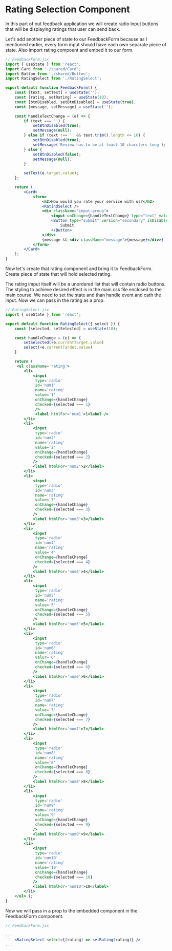 # **Rating Selection Component**

In this part of out feedback application we will create radio input buttons that will be displaying ratings that user can send back.

Let's add another piece of state to our FeedbackForm because as I mentioned earlier, every form input should have each own separate piece of state. Also import rating compoent and embed it to our form.

```jsx
// FeedbackForm.jsx
import { useState } from 'react';
import Card from './shared/Card';
import Button from './shared/Button';
import RatingSelect from './RatingSelect';

export default function FeedbackForm() {
	const [text, setText] = useState('');
	const [rating, setRating] = useState(10);
	const [btnDisabled, setBtnDisabled] = useState(true);
	const [message, setMessage] = useState('');

	const handleTextChange = (e) => {
		if (text === '') {
			setBtnDisabled(true);
			setMessage(null);
		} else if (text !== '' && text.trim().length <= 10) {
			setBtnDisabled(true);
			setMessage('Review has to be at least 10 charcters long');
		} else {
			setBtnDiabled(false);
			setMessage(null);
		}

		setText(e.target.value);
	};

	return (
		<Card>
			<form>
				<h2>How would you rate your service with us?</h2>
				<RatindSelect />
				<div className="input-group">
					<input onChange={handleTextChange} type="text" value={text} />
					<Button type="submit" version="secondary" isDisabled={btnDisabled}>
						Submit
					</Button>
				</div>
				{message && <div className="message">{message}</div>}
			</form>
		</Card>
	);
}
```

Now let's create that rating component and bring it to FeedbackForm. Create piece of state that will hold selected rating.

The rating imput itself will be a unordered list that will contain radio buttons. The styling to achieve desired effect is in the main css file enclosed to the main course.
We need to set the state and than handle event and cath the input. Now we can pass in the rating as a prop.

```jsx
// RatingSelect.jsx
import { useState } from 'react';

export default function RatingSelect({ select }) {
	const [selected, setSelected] = useState(10);

    const handleChange = (e) => {
        setSelected(+e.currentTarget.value)
        select(+e.currentTardet.value)
    }

	return (
     <ul className='rating'>
        <li>
            <input
             type='radio'
             id='num1'
             name='rating'
             value='1'
             onChange={handleChange}
             checked={selected === 1}
             />
             <label htmlFor='num1'>1<label />
        </li>
        <li>
            <input
             type='radio'
             id='num2'
             name='rating'
             value='2'
             onChange={handleChange}
             checked={selected === 2}
            />
            <label htmlFor='num2'>2</label>
        </li>
        <li>
            <input
             type='radio'
             id='num3'
             name='rating'
             value='3'
             onChange={handleChange}
             checked={selected === 3}
            />
            <label htmlFor='num3'>3</label>
        </li>
        <li>
            <input
             type='radio'
             id='num4'
             name='rating'
             value='4'
             onChange={handleChange}
             checked={selected === 4}
            />
            <label htmlFor='num4'>4</label>
        </li>
        <li>
            <input
             type='radio'
             id='num5'
             name='rating'
             value='5'
             onChange={handleChange}
             checked={selected === 5}
            />
            <label htmlFor='num5'>5</label>
        </li>
        <li>
            <input
             type='radio'
             id='num6'
             name='rating'
             valur='6'
             onChange={handleChange}
             checked={selected === 6}
            />
            <label htmlFor='num6'>6</label>
        </li>
        <li>
            <input
             type='radio'
             id='num7'
             name='rating'
             value='7'
             onChange={handleChange}
             checked={selected === 7}
            />
            <label htmlFor='num7'>7</label>
        </li>
        <li>
            <input
             type='radio'
             id='num8'
             name='rating'
             value='8'
             onChange={handleChange}
             checked={selected === 8}
            />
            <label htmlFor='num8'>8</label>
        </li>
        <li>
            <input
             type='radio'
             id='num9'
             name='rating'
             value='9'
             onChange={handleChange}
             checked={selected === 9}
            />
            <label htmlFor='num9'>9</label>
        </li>
        <li>
            <input
             type='radio'
             id='num10'
             name='rating'
             value='10'
             onChange={handleChange}
             checked={selected === 10}
            />
            <label htmlFor='num10'>10</label>
        </li>
    </ul> );
}
```

Now we will pass in a prop to the embedded component in the FeedbackForm component.

```jsx
// FeedbackForm.jsx

...
    <RatingSelect select={(rating) => setRating(rating)} />
...

```
